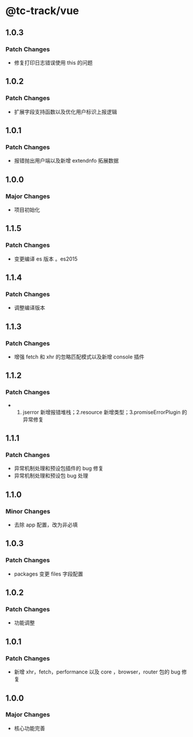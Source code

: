 # @tc-track/vue

## 1.0.3

### Patch Changes

-   修复打印日志错误使用 this 的问题

## 1.0.2

### Patch Changes

-   扩展字段支持函数以及优化用户标识上报逻辑

## 1.0.1

### Patch Changes

-   报错抛出用户端以及新增 extendnfo 拓展数据

## 1.0.0

### Major Changes

-   项目初始化

## 1.1.5

### Patch Changes

-   变更编译 es 版本 。es2015

## 1.1.4

### Patch Changes

-   调整编译版本

## 1.1.3

### Patch Changes

-   增强 fetch 和 xhr 的忽略匹配模式以及新增 console 插件

## 1.1.2

### Patch Changes

-   1. jserror 新增报错堆栈；2.resource 新增类型；3.promiseErrorPlugin 的异常修复

## 1.1.1

### Patch Changes

-   异常机制处理和预设包插件的 bug 修复
-   异常机制处理和预设包 bug 处理

## 1.1.0

### Minor Changes

-   去除 app 配置，改为非必填

## 1.0.3

### Patch Changes

-   packages 变更 files 字段配置

## 1.0.2

### Patch Changes

-   功能调整

## 1.0.1

### Patch Changes

-   新增 xhr，fetch，performance 以及 core ，browser，router 包的 bug 修复

## 1.0.0

### Major Changes

-   核心功能完善

